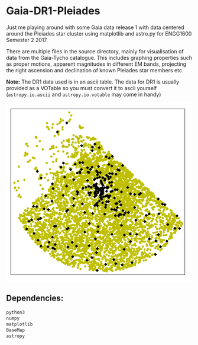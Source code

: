 # Gaia-DR1-Pleiades
Just me playing around with some Gaia data release 1 with data centered around the Pleiades star cluster using matplotlib and astro.py for ENGG1600 Semester 2 2017.

There are multiple files in the source directory, mainly for visualisation of data from the Gaia-Tycho catalogue. This includes graphing properties such as proper motions, apparent magnitudes in different EM bands, projecting the right ascension and declination of known Pleiades star members etc. 


**Note:** The DR1 data used is in an ascii table. The data for DR1 is usually provided as a VOTable so you must convert it to ascii yourself (`astropy.io.ascii` and `astropy.io.votable` may come in handy)

<p align="center">
  <img src="https://github.com/LaVieEstDure/Gaia-DR1-Pleiades/blob/master/output_images/expanded_query.png?raw=true"/>
</p>

## Dependencies:
```
python3
numpy
matplotlib
BaseMap
astropy
```
